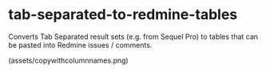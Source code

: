 tab-separated-to-redmine-tables
===============================

Converts Tab Separated result sets (e.g. from Sequel Pro) to tables that can be pasted into Redmine issues / comments.

(assets/copywithcolumnnames.png)